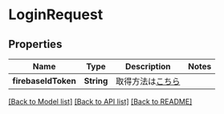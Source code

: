 # LoginRequest

## Properties
Name | Type | Description | Notes
------------ | ------------- | ------------- | -------------
**firebaseIdToken** | **String** | 取得方法は[こちら](https://firebase.google.com/docs/auth/admin/verify-id-tokens#retrieve_id_tokens_on_clients) | 

[[Back to Model list]](../README.md#documentation-for-models) [[Back to API list]](../README.md#documentation-for-api-endpoints) [[Back to README]](../README.md)


